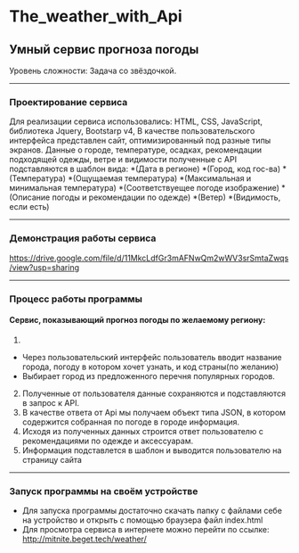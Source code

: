# The_weather_with_Api
## Умный сервис прогноза погоды
Уровень сложности: Задача со звёздочкой.
***
### Проектирование сервиса
Для реализации сервиса использовались: HTML, CSS, JavaScript, библиотека Jquery, Bootstarp v4,
В качестве пользовательского интерфейса представлен сайт, оптимизированный под разные типы экранов.
Данные о городе, температуре, осадках, рекомендации подходящей одежды, ветре и видимости полученные с API подставляются в шаблон вида:
*(Дата в регионе)
*(Город, код гос-ва)
*(Температура)
*(Ощущаемая температура)
*(Максимальная и минимальная температура)
*(Соответствуещее погоде изображение)
*(Описание погоды и рекомендации по одежде)
*(Ветер)
*(Видимость, если есть)
***
### Демонстрация работы сервиса
https://drive.google.com/file/d/11MkcLdfGr3mAFNwQm2wWV3srSmtaZwqs/view?usp=sharing
***
### Процесс работы программы
#### Сервис, показывающий прогноз погоды по желаемому региону:
1. 
  + Через пользовательский интерфейс пользователь вводит название города, погоду в котором хочет узнать, и код страны(по желанию)
  + Выбирает город из предложенного перечня популярных городов.
2. Полученные от пользователя данные сохраняются и подставляются в запрос к API.
3. В качестве ответа от Api мы получаем объект типа JSON, в котором содержится собранная по погоде в городе информация.
4. Исходя из полученных данных строится ответ пользователю с рекомендациями по одежде и аксессуарам. 
5. Информация подставлется в шаблон и выводится пользователю на страницу сайта
***
### Запуск программы на своём устройстве
+ Для запуска программы достаточно скачать папку с файлами себе на устройство и открыть с помощью браузера файл index.html
+ Для просмотра сервиса в интернете можно перейти по ссылке: http://mitnite.beget.tech/weather/
